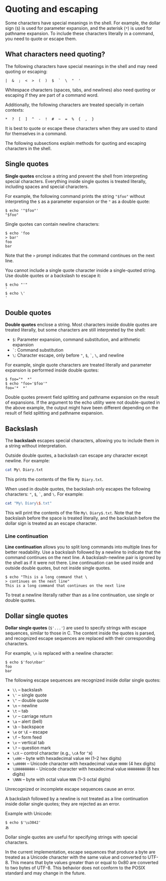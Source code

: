 # Quoting and escaping

Some characters have special meanings in the shell. For example, the dollar sign (`$`) is used for parameter expansion, and the asterisk (`*`) is used for pathname expansion. To include these characters literally in a command, you need to quote or escape them.

## What characters need quoting?

The following characters have special meanings in the shell and may need quoting or escaping:

```text
|  &  ;  <  >  (  )  $  `  \  "  '
```

Whitespace characters (spaces, tabs, and newlines) also need quoting or escaping if they are part of a command word.

Additionally, the following characters are treated specially in certain contexts:

```text
*  ?  [  ]  ^  -  !  #  ~  =  %  {  ,  }
```

It is best to quote or escape these characters when they are used to stand for themselves in a command.

The following subsections explain methods for quoting and escaping characters in the shell.

## Single quotes

**Single quotes** enclose a string and prevent the shell from interpreting special characters. Everything inside single quotes is treated literally, including spaces and special characters.

For example, the following command prints the string `"$foo"` without interpreting the `$` as a parameter expansion or the `"` as a double quote:

```shell
$ echo '"$foo"'
"$foo"
```

Single quotes can contain newline characters:

```shell
$ echo 'foo
> bar'
foo
bar
```

Note that the `>` prompt indicates that the command continues on the next line.

You cannot include a single quote character inside a single-quoted string. Use double quotes or a backslash to escape it:

```shell
$ echo "'"
'
$ echo \'
'
```

## Double quotes

**Double quotes** enclose a string. Most characters inside double quotes are treated literally, but some characters are still interpreted by the shell:

- `$`: Parameter expansion, command substitution, and arithmetic expansion
- `` ` ``: Command substitution
- `\`: Character escape, only before `"`, `$`, `` ` ``, `\`, and newline

For example, single quote characters are treated literally and parameter expansion is performed inside double quotes:

```shell
$ foo="*  *"
$ echo "foo='$foo'"
foo='*  *'
```

Double quotes prevent field splitting and pathname expansion on the result of expansions. If the argument to the echo utility were not double-quoted in the above example, the output might have been different depending on the result of field splitting and pathname expansion.

## Backslash

The **backslash** escapes special characters, allowing you to include them in a string without interpretation.

Outside double quotes, a backslash can escape any character except newline. For example:

```sh
cat My\ Diary.txt
```

This prints the contents of the file `My Diary.txt`.

When used in double quotes, the backslash only escapes the following characters: `"`, `$`, `` ` ``, and `\`. For example:

```sh
cat "My\ Diary\$.txt"
```

This will print the contents of the file `My\ Diary$.txt`. Note that the backslash before the space is treated literally, and the backslash before the dollar sign is treated as an escape character.

### Line continuation

**Line continuation** allows you to split long commands into multiple lines for better readability. Use a backslash followed by a newline to indicate that the command continues on the next line. A backslash-newline pair is ignored by the shell as if it were not there. Line continuation can be used inside and outside double quotes, but not inside single quotes.

```shell
$ echo "This is a long command that \
> continues on the next line"
This is a long command that continues on the next line
```

To treat a newline literally rather than as a line continuation, use single or double quotes.

## Dollar single quotes

**Dollar single quotes** (`$'...'`) are used to specify strings with escape sequences, similar to those in C. The content inside the quotes is parsed, and recognized escape sequences are replaced with their corresponding characters.

For example, `\n` is replaced with a newline character:

```shell
$ echo $'foo\nbar'
foo
bar
```

The following escape sequences are recognized inside dollar single quotes:

- `\\` – backslash
- `\'` – single quote
- `\"` – double quote
- `\n` – newline
- `\t` – tab
- `\r` – carriage return
- `\a` – alert (bell)
- `\b` – backspace
- `\e` or `\E` – escape
- `\f` – form feed
- `\v` – vertical tab
- `\?` – question mark
- `\cX` – control character (e.g., `\cA` for `^A`)
- `\xHH` – byte with hexadecimal value `HH` (1–2 hex digits)
- `\uHHHH` – Unicode character with hexadecimal value `HHHH` (4 hex digits)
- `\UHHHHHHHH` – Unicode character with hexadecimal value `HHHHHHHH` (8 hex digits)
- `\NNN` – byte with octal value `NNN` (1–3 octal digits)

Unrecognized or incomplete escape sequences cause an error.

A backslash followed by a newline is not treated as a line continuation inside dollar single quotes; they are rejected as an error.

Example with Unicode:

```shell
$ echo $'\u3042'
あ
```

Dollar single quotes are useful for specifying strings with special characters<!-- or binary data-->.

<p class="warning">
In the current implementation, escape sequences that produce a byte are treated as a Unicode character with the same value and converted to UTF-8. This means that byte values greater than or equal to 0x80 are converted to two bytes of UTF-8. This behavior does not conform to the POSIX standard and may change in the future.
</p>
